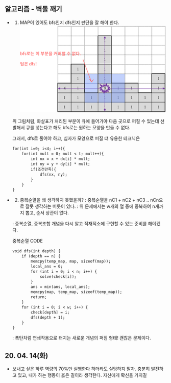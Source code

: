 ## 알고리즘 - 벽돌 깨기

 - 1. MAP이 있어도 bfs인지 dfs인지 판단을 잘 해야 한다.
     ![Alt text](./img/img_200414.jpg)

     위 그림처럼, 화살표가 처리된 부분이 큐에 들어가야 다음 곳으로 퍼질 수 있는데 선별해서 큐를 넣는다고 해도 bfs로는 원하는 모양을 만들 수 없다.

     그래서, dfs로 풀어야 하고, 십자가 모양으로 퍼질 떄 유용한 테크닉은
     ```
     for(int i=0; i<4; i++){
         for(int mult = 0; mult < t; mult++){
             int nx = x + dx[i] * mult;
             int ny = y + dy[i] * mult;
             if(조건만족){
                 dfs(nx, ny);
             }
         }
     }
    ```

 - 2. 중복순열을 왜 생각하지 못했을까?
    : 중복순열을 nC1 + nC2 + nC3 .. nCn으로 잘못 생각하는 버릇이 있다.
    : 위 문제에서는 w개의 열 중에 중복하여 n개까지 뽑고, 순서 상관이 없다.

    : 중복순열, 중복조합 개념을 다시 알고 적재적소에 구현할 수 있는 준비를 해야겠다.

    중복순열 CODE
    ```
    void dfs(int depth) {
        if (depth == n) {
            memcpy(temp_map, map, sizeof(map));
            local_ans = 0;
            for (int i = 0; i < n; i++) {
                solve(check[i]);
            }
            ans = min(ans, local_ans);
            memcpy(map, temp_map, sizeof(temp_map));
            return;
        }
        for (int i = 0; i < w; i++) {
            check[depth] = i;
            dfs(depth + 1);
        }
    }
    ```
    : 폭탄처럼 연쇄작용으로 터지는 새로운 개념의 퍼짐 형태! 괜찮은 문제이다.


## 20. 04. 14(화)
 - 보내고 싶은 하루 역량의 70%만 실행한다 하더라도 실망하지 말자. 충분히 발전하고 있고, 내가 하는 행동이 옳은 길이라 생각한다. 자신에게 확신을 가지길